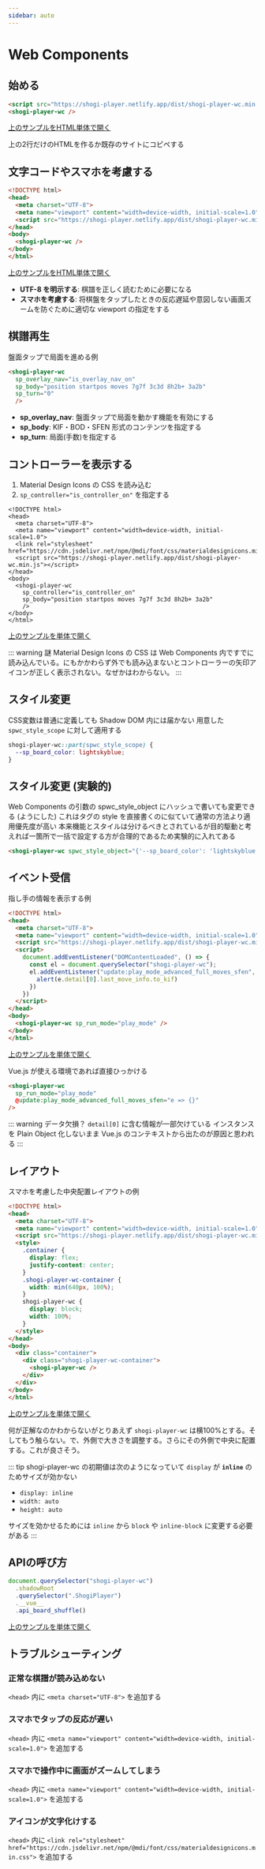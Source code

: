 ```yaml
---
sidebar: auto
---
```


# Web Components

## 始める

```html
<script src="https://shogi-player.netlify.app/dist/shogi-player-wc.min.js"></script>
<shogi-player-wc />
```
<!-- ../.vuepress/public/examples/fragment.html -->
<a href="/examples/fragment.html" target="_blank">上のサンプルをHTML単体で開く</a>

上の2行だけのHTMLを作るか既存のサイトにコピペする

## 文字コードやスマホを考慮する

```html
<!DOCTYPE html>
<head>
  <meta charset="UTF-8">
  <meta name="viewport" content="width=device-width, initial-scale=1.0">
  <script src="https://shogi-player.netlify.app/dist/shogi-player-wc.min.js"></script>
</head>
<body>
  <shogi-player-wc />
</body>
</html>
```

<!-- ../.vuepress/public/examples/simple.html -->
<a href="/examples/simple.html" target="_blank">上のサンプルをHTML単体で開く</a>

  * **UTF-8 を明示する**: 棋譜を正しく読むために必要になる
  * **スマホを考慮する**: 将棋盤をタップしたときの反応遅延や意図しない画面ズームを防ぐために適切な viewport の指定をする

## 棋譜再生 ##

盤面タップで局面を進める例

```html
<shogi-player-wc
  sp_overlay_nav="is_overlay_nav_on"
  sp_body="position startpos moves 7g7f 3c3d 8h2b+ 3a2b"
  sp_turn="0"
  />
```

<ShogiPlayerWcWrapper
  class="is-small"
  sp_overlay_nav="is_overlay_nav_on"
  sp_body="position startpos moves 7g7f 3c3d 8h2b+ 3a2b"
  sp_turn="0"
/>

* **sp_overlay_nav**: 盤面タップで局面を動かす機能を有効にする
* **sp_body**: KIF・BOD・SFEN 形式のコンテンツを指定する
* **sp_turn**: 局面(手数)を指定する

## コントローラーを表示する ##

1. Material Design Icons の CSS を読み込む
1. `sp_controller="is_controller_on"` を指定する

```html{5,10}
<!DOCTYPE html>
<head>
  <meta charset="UTF-8">
  <meta name="viewport" content="width=device-width, initial-scale=1.0">
  <link rel="stylesheet" href="https://cdn.jsdelivr.net/npm/@mdi/font/css/materialdesignicons.min.css">
  <script src="https://shogi-player.netlify.app/dist/shogi-player-wc.min.js"></script>
</head>
<body>
  <shogi-player-wc
    sp_controller="is_controller_on"
    sp_body="position startpos moves 7g7f 3c3d 8h2b+ 3a2b"
    />
</body>
</html>
```

<!-- ../.vuepress/public/examples/mdi.html -->
<a href="/examples/mdi.html" target="_blank">上のサンプルを単体で開く</a>

<ShogiPlayerWcWrapper
  class="is-small"
  sp_controller="is_controller_on"
  sp_body="position startpos moves 7g7f 3c3d 8h2b+ 3a2b"
/>

::: warning 謎
Material Design Icons の CSS は Web Components 内ですでに読み込んでいる。にもかかわらず外でも読み込まないとコントローラーの矢印アイコンが正しく表示されない。なぜかはわからない。
:::

## スタイル変更 ##

CSS変数は普通に定義しても Shadow DOM 内には届かない
用意した `spwc_style_scope` に対して適用する

```css
shogi-player-wc::part(spwc_style_scope) {
  --sp_board_color: lightskyblue;
}
```

<ShogiPlayerWcWrapper class="b441958504b7c7af3ef62a47fafe8d21 is-small" />
<style lang="stylus">
.ShogiPlayerWcWrapper.b441958504b7c7af3ef62a47fafe8d21
  shogi-player-wc::part(spwc_style_scope)
    --sp_board_color: lightskyblue
</style>

## スタイル変更 (実験的) ##

Web Components の引数の spwc_style_object にハッシュで書いても変更できる (ようにした)
これはタグの style を直接書くのに似ていて通常の方法より適用優先度が高い
本来機能とスタイルは分けるべきとされているが目的駆動と考えれば一箇所で一括で設定する方が合理的であるため実験的に入れてある

```html
<shogi-player-wc spwc_style_object="{'--sp_board_color': 'lightskyblue'}" />
```

<ShogiPlayerWcWrapper spwc_style_object="{'--sp_board_color': 'lightskyblue'}" class="is-small" />

## イベント受信 ##

指し手の情報を表示する例

```html
<!DOCTYPE html>
<head>
  <meta charset="UTF-8">
  <meta name="viewport" content="width=device-width, initial-scale=1.0">
  <script src="https://shogi-player.netlify.app/dist/shogi-player-wc.min.js"></script>
  <script>
    document.addEventListener("DOMContentLoaded", () => {
      const el = document.querySelector("shogi-player-wc");
      el.addEventListener("update:play_mode_advanced_full_moves_sfen", e => {
        alert(e.detail[0].last_move_info.to_kif)
      })
    })
  </script>
</head>
<body>
  <shogi-player-wc sp_run_mode="play_mode" />
</body>
</html>
```

<!-- ../.vuepress/public/examples/event.html -->
<a href="/examples/event.html" target="_blank">上のサンプルを単体で開く</a>

<ShogiPlayerWcWrapperEventTest />

Vue.js が使える環境であれば直接ひっかける

```html
<shogi-player-wc
  sp_run_mode="play_mode"
  @update:play_mode_advanced_full_moves_sfen="e => {}"
/>
```

::: warning データ欠損？
 `detail[0]` に含む情報が一部欠けている
インスタンスを Plain Object 化しないまま Vue.js のコンテキストから出たのが原因と思われる
:::

## レイアウト

スマホを考慮した中央配置レイアウトの例

``` html
<!DOCTYPE html>
<head>
  <meta charset="UTF-8">
  <meta name="viewport" content="width=device-width, initial-scale=1.0">
  <script src="https://shogi-player.netlify.app/dist/shogi-player-wc.min.js"></script>
  <style>
    .container {
      display: flex;
      justify-content: center;
    }
    .shogi-player-wc-container {
      width: min(640px, 100%);
    }
    shogi-player-wc {
      display: block;
      width: 100%;
    }
  </style>
</head>
<body>
  <div class="container">
    <div class="shogi-player-wc-container">
      <shogi-player-wc />
    </div>
  </div>
</body>
</html>
```

<!-- ../.vuepress/public/examples/layout.html -->
<a href="/examples/layout.html" target="_blank">上のサンプルを単体で開く</a>

何が正解なのかわからないがとりあえず `shogi-player-wc` は横100%とする。そしてもう触らない。で、外側で大きさを調整する。さらにその外側で中央に配置する。これが良さそう。

::: tip
shogi-player-wc の初期値は次のようになっていて `display` が **`inline`** のためサイズが効かない

  * `display: inline`
  * `width: auto`
  * `height: auto`

サイズを効かせるためには `inline` から `block` や `inline-block` に変更する必要がある
:::

## APIの呼び方

``` js
document.querySelector("shogi-player-wc")
  .shadowRoot
  .querySelector(".ShogiPlayer")
  .__vue__
  .api_board_shuffle()
```

<!-- ../.vuepress/public/examples/api.html -->
<a href="/examples/api.html" target="_blank">上のサンプルを単体で開く</a>

## トラブルシューティング

### 正常な棋譜が読み込めない

`<head>` 内に `<meta charset="UTF-8">` を追加する

### スマホでタップの反応が遅い

`<head>` 内に `<meta name="viewport" content="width=device-width, initial-scale=1.0">` を追加する

### スマホで操作中に画面がズームしてしまう

`<head>` 内に `<meta name="viewport" content="width=device-width, initial-scale=1.0">` を追加する

### アイコンが文字化けする

`<head>` 内に `<link rel="stylesheet" href="https://cdn.jsdelivr.net/npm/@mdi/font/css/materialdesignicons.min.css">` を追加する
